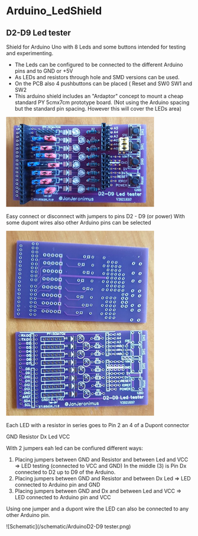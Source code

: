 # Arduino_LedShield
## D2-D9 Led tester

 Shield for Arduino Uno with 8 Leds and some buttons
 intended for testing and experimenting.
* The Leds can be configured to be connected to the different Arduino pins 
 and to GND or +5V
* As LEDs and resistors through hole and SMD versions can be used. 
* On the PCB also 4 pushbuttons can be placed ( Reset and SW0 SW1 and SW2
* This arduino shield includes an "Ardaptor" concept to mount a cheap standard PY 5cmx7cm prototype board. (Not using the Arduino spacing but the standard pin spacing.
 However this will cover the LEDs area)

![PCB finished](/assets/images/PCBfinished.jpg)

Easy connect or disconnect with jumpers to pins D2 - D9 (or power)
With some dupont wires also other Arduino pins can be selected

![PCB Front and Back](/assets/images/PCBfrontback.jpg)


Each LED with a resistor in series goes to Pin 2 an 4 of a Dupont connector

GND Resistor Dx Led VCC


With 2 jumpers eah led can be confiured different ways:
1) Placing jumpers between
 GND and Resistor and between Led and VCC => LED testing (connected to VCC and GND)
In the middle (3) is Pin Dx connected to D2 up to D9 of the Arduino.
2) Placing jumpers between
 GND and Resistor and between Dx Led   => LED connected to Arduino pin and GND
3) Placing jumpers between
 GND and Dx and between Led and VCC    => LED connected to Arduino pin and VCC

Using one jumper and a dupont wire the LED can also be connected to any other Arduino pin.

![Schematic](/schematic/ArduinoD2-D9 tester.png)

